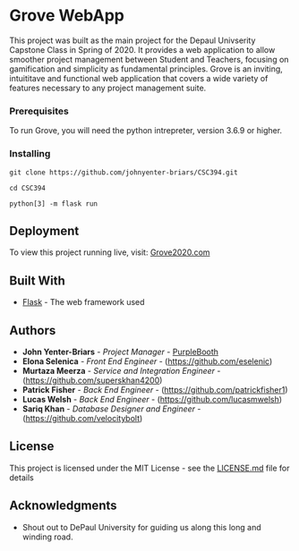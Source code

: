 # Grove WebApp

This project was built as the main project for the Depaul Univserity Capstone Class in Spring of 2020. It provides a web application to allow smoother project management between Student and Teachers, focusing on gamification and simplicity as fundamental principles. Grove is an inviting, intuititave and functional web application that covers a wide variety of features necessary to any project management suite. 

### Prerequisites

To run Grove, you will need the python intrepreter, version 3.6.9 or higher.

### Installing

```
git clone https://github.com/johnyenter-briars/CSC394.git
```

```
cd CSC394
```

```
python[3] -m flask run
```

## Deployment

To view this project running live, visit: [Grove2020.com](https://grove2020.herokuapp.com/)

## Built With

* [Flask](https://flask.palletsprojects.com/en/1.1.x/) - The web framework used

## Authors

* **John Yenter-Briars** - *Project Manager* - [PurpleBooth](https://github.com/PurpleBooth)
* **Elona Selenica** - *Front End Engineer* - (https://github.com/eselenic)
* **Murtaza Meerza** - *Service and Integration Engineer* - (https://github.com/superskhan4200)
* **Patrick Fisher** - *Back End Engineer* - (https://github.com/patrickfisher1)
* **Lucas Welsh** - *Back End Engineer* - (https://github.com/lucasmwelsh)
* **Sariq Khan** - *Database Designer and Engineer* - (https://github.com/velocitybolt)

## License

This project is licensed under the MIT License - see the [LICENSE.md](LICENSE.md) file for details

## Acknowledgments

* Shout out to DePaul University for guiding us along this long and winding road. 
